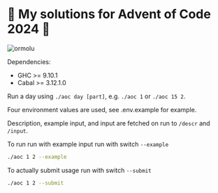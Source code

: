 # 🎄 My solutions for Advent of Code 2024 🎄

![ormolu](https://github.com/lovelyckaro/AOC2023/actions/workflows/format-checker.yml/badge.svg)

Dependencies:
* GHC >= 9.10.1
* Cabal >= 3.12.1.0

Run a day using `./aoc day [part]`, e.g. `./aoc 1` or `./aoc 15 2`.

Four environment values are used, see .env.example for example.

Description, example input, and input are fetched on run to `/descr` and `/input`.

To run run with example input run with switch `--example`
```bash
./aoc 1 2 --example
```

To actually submit usage run with switch `--submit`
```bash
./aoc 1 2 --submit
```
